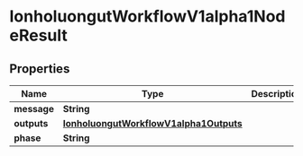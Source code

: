 

# IonholuongutWorkflowV1alpha1NodeResult


## Properties

Name | Type | Description | Notes
------------ | ------------- | ------------- | -------------
**message** | **String** |  |  [optional]
**outputs** | [**IonholuongutWorkflowV1alpha1Outputs**](IonholuongutWorkflowV1alpha1Outputs.md) |  |  [optional]
**phase** | **String** |  |  [optional]



